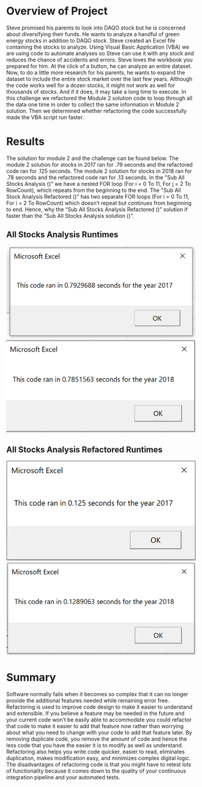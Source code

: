 # Overview of Project

Steve promised his parents to look into DAQO stock but he is concerned about diversifying their funds. He wants to analyze a handful of green energy stocks in addition to DAQO stock. Steve created an Excel file containing the stocks to analyze. Using Visual Basic Application (VBA) we are using code to automate analyses so Steve can use it with any stock and reduces the chance of accidents and errors.
Steve loves the workbook you prepared for him. At the click of a button, he can analyze an entire dataset. Now, to do a little more research for his parents, he wants to expand the dataset to include the entire stock market over the last few years. Although the code works well for a dozen stocks, it might not work as well for thousands of stocks. And if it does, it may take a long time to execute. In this challenge we refactored the Module 2 solution code to loop through all the data one time in order to collect the same information in Module 2 solution. Then we determined whether refactoring the code successfully made the VBA script run faster.

# Results

The solution for module 2 and the challenge can be found below. The module 2 solution for stocks in 2017 ran for .79 seconds and the refactored code ran for .125 seconds. The module 2 solution for stocks in 2018 ran for .78 seconds and the refactored code ran for .13 seconds. In the "Sub All Stocks Analysis ()" we have a nested FOR loop (For i = 0 To 11, For j = 2 To RowCount), which repeats from the beginning to the end. The "Sub All Stock Analysis Refactored ()" has two separate FOR loops (For i = 0 To 11, For i = 2 To RowCount) which doesn’t repeat but continues from beginning to end. Hence, why the “Sub All Stocks Analysis Refactored ()” solution if faster than the “Sub All Stocks Analysis solution ()”. 

## All Stocks Analysis Runtimes
![](All_Stocks_Analysis_2017_Runtime.PNG)
![](All_Stocks_Analysis_2018_Runtime.PNG)

## All Stocks Analysis Refactored Runtimes 
![](All_Stocks_Analysis_Refactored_2017_Runtime.PNG)
![](All_Stocks_Analysis_Refactored_2018_Runtime.PNG)


# Summary

Software normally fails when it becomes so complex that it can no longer provide the additional features needed while remaining error free. Refactoring is used to improve code design to make it easier to understand and extensible. If you believe a feature may be needed in the future and your current code won’t be easily able to accommodate you could refactor that code to make it easier to add that feature now rather than worrying about what you need to change with your code to add that feature later. By removing duplicate code, you remove the amount of code and hence the less code that you have the easier it is to modify as well as understand. Refactoring also helps you write code quicker, easier to read, eliminates duplication, makes modification easy, and minimizes complex digital logic. The disadvantages of refactoring code is that you might have to retest lots of functionality because it comes down to the quality of your continuous integration pipeline and your automated tests.


